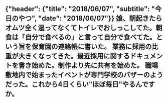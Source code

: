 {"header": {"title": "2018/06/07", "subtitle": "今日のやつ", "date": "2018/06/07"}}
娘、朝起きたらオムツ全く湿ってなくてトイレでおしっこしてた。朝食は「自分で食べるの」と言って自分で食べてた。という旨を保育園の連絡帳に書いた。
業務に採用の比重が大きくなってきた。最近採用に関するドキュメントを書き始めた。制作より先に共有を始めた。
職場敷地内で始まったイベントが専門学校のバザーのようだった。これから4日くらい"ほぼ毎日"やるんですか。
---